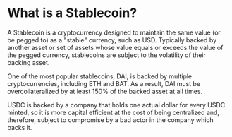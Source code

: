 # What is a Stablecoin?

A Stablecoin is a cryptocurrency designed to maintain the same value \(or be pegged to\) as a "stable" currency, such as USD. Typically backed by another asset or set of assets whose value equals or exceeds the value of the pegged currency, stablecoins are subject to the volatility of their backing asset.

One of the most popular stablecoins, DAI, is backed by multiple cryptocurrencies, including ETH and BAT. As a result, DAI must be overcollateralized by at least 150% of the backed asset at all times. 

USDC is backed by a company that holds one actual dollar for every USDC minted, so it is more capital efficient at the cost of being centralized and, therefore, subject to compromise by a bad actor in the company which backs it.

